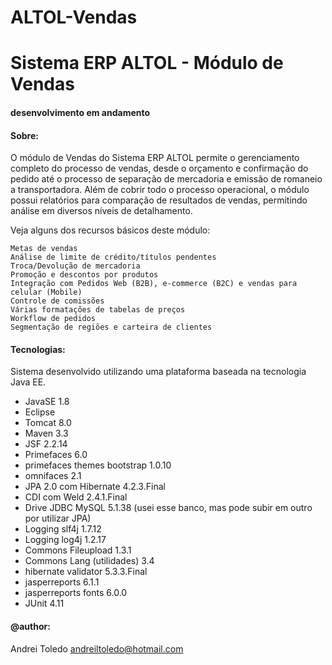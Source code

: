 # ALTOL-Vendas
# Sistema ERP ALTOL - Módulo de Vendas
#### desenvolvimento em andamento

#### Sobre:

O módulo de Vendas do Sistema ERP ALTOL permite o gerenciamento completo do processo de vendas, desde o orçamento e confirmação do pedido até o processo de separação de mercadoria e emissão de romaneio a transportadora. Além de cobrir todo o processo operacional, o módulo possui relatórios para comparação de resultados de vendas, permitindo análise em diversos níveis de detalhamento. 

Veja alguns dos recursos básicos deste módulo:

    Metas de vendas
    Análise de limite de crédito/títulos pendentes
    Troca/Devolução de mercadoria
    Promoção e descontos por produtos
    Integração com Pedidos Web (B2B), e-commerce (B2C) e vendas para celular (Mobile)
    Controle de comissões
    Várias formatações de tabelas de preços
    Workflow de pedidos
    Segmentação de regiões e carteira de clientes

#### Tecnologias:
Sistema desenvolvido utilizando uma plataforma baseada na tecnologia Java EE.

- JavaSE 1.8
- Eclipse
- Tomcat 8.0
- Maven 3.3
- JSF 2.2.14 
- Primefaces 6.0
- primefaces themes bootstrap 1.0.10
- omnifaces 2.1
- JPA 2.0 com Hibernate 4.2.3.Final
- CDI com Weld 2.4.1.Final
- Drive JDBC MySQL 5.1.38 (usei esse banco, mas pode subir em outro por utilizar JPA)
- Logging slf4j 1.7.12
- Logging log4j 1.2.17
- Commons Fileupload 1.3.1
- Commons Lang (utilidades) 3.4
- hibernate validator 5.3.3.Final
- jasperreports 6.1.1
- jasperreports fonts 6.0.0
- JUnit 4.11

#### @author:
Andrei Toledo
andreiltoledo@hotmail.com

